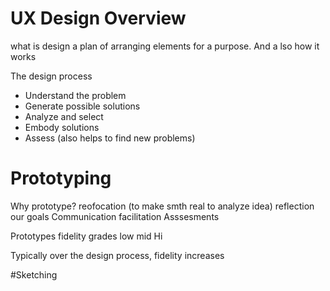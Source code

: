 # UX Design Overview
what is design
	a plan of arranging elements for a  purpose. And a lso how it works

The design process
* Understand the problem
* Generate possible solutions
* Analyze and select
* Embody solutions
* Assess (also helps to find new problems)

 # Prototyping
 Why prototype?
reofocation (to make smth real to analyze idea)
reflection our goals
Communication facilitation
Asssesments

Prototypes fidelity grades
low
mid
Hi

Typically over the design process, fidelity increases

#Sketching
